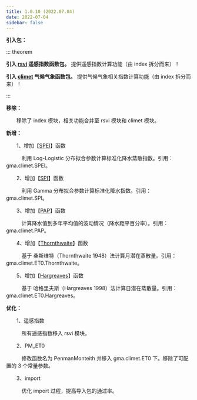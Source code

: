 ```yaml
---
title: 1.0.10 (2022.07.04)
date: 2022-07-04
sidebar: false
---
```


<i class="fas fa-box"></i> **引入包：**

::: theorem 

**引入 [rsvi](/UserGuide/Instructions/Function.html#遥感指数) 遥感指数函数包。** 提供遥感指数计算功能（由 index 拆分而来）！

**引入 [climet](/UserGuide/Instructions/Function.html#气象气候) 气候气象函数包。** 提供气候气象相关指数计算功能（由 index 拆分而来）！

:::

<i class="far fa-trash-alt"></i> **移除：**

&emsp;　移除了 index 模块，相关功能合并至 rsvi 模块和 climet 模块。

<font color="#616AE5"><i class="fas fa-award"></i></font> **新增：**

&emsp;　1、增加【[SPEI](/UserGuide/climet/SPEI.html)】函数

&emsp;　　利用 Log-Logistic 分布拟合参数计算标准化降水蒸散指数。引用：gma.climet.SPEI。

&emsp;　2、增加【[SPI](/UserGuide/climet/SPI.html)】函数

&emsp;　　利用 Gamma 分布拟合参数计算标准化降水指数。引用：gma.climet.SPI。

&emsp;　3、增加【[PAP](/UserGuide/climet/PAP.html)】函数

&emsp;　　计算降水值到多年平均值的波动情况（降水距平百分率）。引用：gma.climet.PAP。

&emsp;　4、增加【[Thornthwaite](/UserGuide/climet/ET0/Thornthwaite.html)】函数

&emsp;　　基于 桑斯维特（Thornthwaite 1948）法计算月潜在蒸散量。引用：gma.climet.ET0.Thornthwaite。

&emsp;　5、增加【[Hargreaves](/UserGuide/climet/ET0/Hargreaves.html)】函数

&emsp;　　基于 哈格里夫斯（Hargreaves 1998）法计算日潜在蒸散量。引用：gma.climet.ET0.Hargreaves。

<font color="#3CB371"><i class="fab fa-superpowers"></i></font> **优化：**

&emsp;　1、遥感指数

&emsp;　　所有遥感指数移入 rsvi 模块。

&emsp;　2、PM_ET0

&emsp;　　修改函数名为 PenmanMonteith 并移入 gma.climet.ET0 下。移除了可配置的 3 个常量参数。

&emsp;　3、import

&emsp;　　优化 import 过程，提高导入包的通过率。




